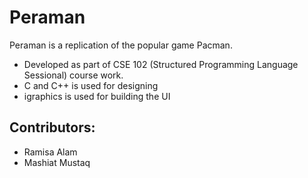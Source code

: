 # Peraman
Peraman is a replication of the popular game Pacman.
- Developed as part of CSE 102 (Structured Programming Language Sessional) course work.
- C and C++ is used for designing
- igraphics is used for building the UI

## Contributors:
 - Ramisa Alam
 - Mashiat Mustaq
